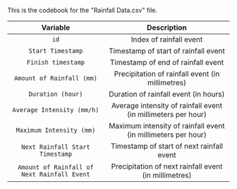 This is the codebook for the "Rainfall Data.csv" file.

| Variable | Description |
| :---: | :---: |
| `id` | Index of rainfall event |
| `Start Timestamp` | Timestamp of start of rainfall event |
| `Finish timestamp` | Timestamp of end of rainfall event |
| `Amount of Rainfall (mm)` | Precipitation of rainfall event (in millimetres) |
| `Duration (hour)` | Duration of rainfall event (in hours) |
| `Average Intensity (mm/h)` | Average intensity of rainfall event (in millimeters per hour) |
| `Maximum Intensity (mm)` | Maximum intensity of rainfall event (in millimeters per hour) |
| `Next Rainfall Start Timestamp` | Timestamp of start of next rainfall event |
| `Amount of Rainfall of Next Rainfall Event` | Precipitation of next rainfall event (in millimetres) |
